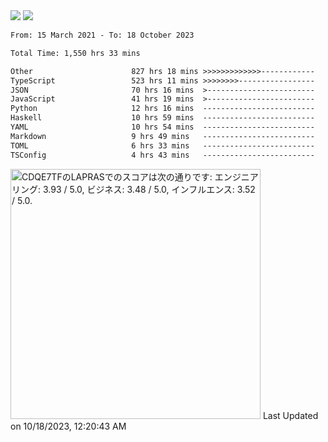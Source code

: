 <div>
  <img src="https://github-readme-stats.vercel.app/api?username=naporin0624&count_private=true&show_icons=true" />
  <img src="https://github-readme-stats.vercel.app/api/top-langs/?username=naporin0624&layout=compact&hide=css" />
  <!--START_SECTION:waka-->

```txt
From: 15 March 2021 - To: 18 October 2023

Total Time: 1,550 hrs 33 mins

Other                      827 hrs 18 mins >>>>>>>>>>>>>------------   53.36 %
TypeScript                 523 hrs 11 mins >>>>>>>>-----------------   33.74 %
JSON                       70 hrs 16 mins  >------------------------   04.53 %
JavaScript                 41 hrs 19 mins  >------------------------   02.67 %
Python                     12 hrs 16 mins  -------------------------   00.79 %
Haskell                    10 hrs 59 mins  -------------------------   00.71 %
YAML                       10 hrs 54 mins  -------------------------   00.70 %
Markdown                   9 hrs 49 mins   -------------------------   00.63 %
TOML                       6 hrs 33 mins   -------------------------   00.42 %
TSConfig                   4 hrs 43 mins   -------------------------   00.30 %
```

<!--END_SECTION:waka-->
  
  <!--START_SECTION:lapras-card-->
<p ><a href="https://lapras.com/public/CDQE7TF" target="_blank" rel="noopener noreferrer"><img alt="CDQE7TFのLAPRASでのスコアは次の通りです: エンジニアリング: 3.93 / 5.0, ビジネス: 3.48 / 5.0, インフルエンス: 3.52 / 5.0." src="https://lapras-card-generator.vercel.app/api/svg?e=3.93&b=3.48&i=3.52&b1=%23232323&b2=%236d6d6d&i1=%23212121&i2=%23818181&l=ja" width="400" ></a>  
Last Updated on 10/18/2023, 12:20:43 AM</p>
<!--END_SECTION:lapras-card-->
</div>
